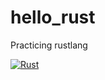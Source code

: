 # hello_rust
Practicing rustlang

[![Rust](https://github.com/shikharvashistha/hello_rust/actions/workflows/rust.yml/badge.svg?branch=main)](https://github.com/shikharvashistha/hello_rust/actions/workflows/rust.yml)